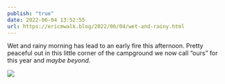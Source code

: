 ```yaml
---
publish: "true"
date: 2022-06-04 13:52:55
url: https://ericmwalk.blog/2022/06/04/wet-and-rainy.html
---
```


Wet and rainy morning has lead to an early fire this afternoon. Pretty peaceful out in this little corner of the campground we now call “ours” for this year and *maybe beyond*.


![](https://ericmwalk.blog/uploads/2022/50e3029246.jpg)